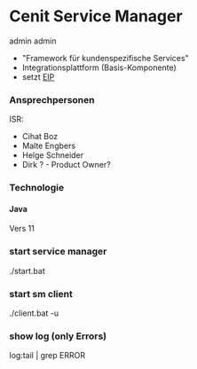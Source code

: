 # Cenit Service Manager
admin admin

- "Framework für kundenspezifische Services"
- Integrationsplattform (Basis-Komponente)
- setzt [EIP](EIP_Enterprise_Integration_Patterns.md)

### Ansprechpersonen
ISR:
- Cihat Boz
- Malte Engbers
- Helge Schneider
- Dirk ? - Product Owner?

### Technologie
#### Java
Vers 11

### start service manager
./start.bat

### start sm client 
./client.bat -u <username>

### show log (only Errors)
log:tail | grep ERROR
